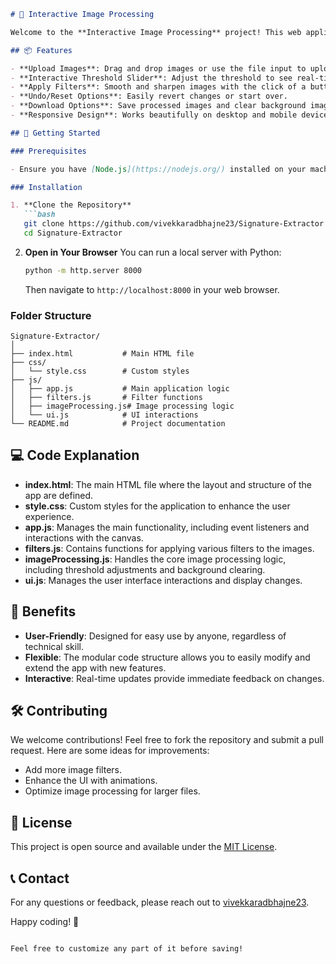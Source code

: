 

```markdown
# 🎨 Interactive Image Processing

Welcome to the **Interactive Image Processing** project! This web application allows you to upload an image, apply various filters, and download the processed results. With a clean and intuitive interface, this app is perfect for experimenting with image processing techniques.

## 📦 Features

- **Upload Images**: Drag and drop images or use the file input to upload.
- **Interactive Threshold Slider**: Adjust the threshold to see real-time changes.
- **Apply Filters**: Smooth and sharpen images with the click of a button.
- **Undo/Reset Options**: Easily revert changes or start over.
- **Download Options**: Save processed images and clear background images.
- **Responsive Design**: Works beautifully on desktop and mobile devices.

## 🚀 Getting Started

### Prerequisites

- Ensure you have [Node.js](https://nodejs.org/) installed on your machine (optional for running a local server).

### Installation

1. **Clone the Repository**
   ```bash
   git clone https://github.com/vivekkaradbhajne23/Signature-Extractor.git
   cd Signature-Extractor
   ```

2. **Open in Your Browser**
   You can run a local server with Python:
   ```bash
   python -m http.server 8000
   ```
   Then navigate to `http://localhost:8000` in your web browser.

### Folder Structure

```
Signature-Extractor/
│
├── index.html           # Main HTML file
├── css/
│   └── style.css        # Custom styles
├── js/
│   ├── app.js           # Main application logic
│   ├── filters.js       # Filter functions
│   ├── imageProcessing.js# Image processing logic
│   └── ui.js            # UI interactions
└── README.md            # Project documentation
```

## 💻 Code Explanation

- **index.html**: The main HTML file where the layout and structure of the app are defined.
- **style.css**: Custom styles for the application to enhance the user experience.
- **app.js**: Manages the main functionality, including event listeners and interactions with the canvas.
- **filters.js**: Contains functions for applying various filters to the images.
- **imageProcessing.js**: Handles the core image processing logic, including threshold adjustments and background clearing.
- **ui.js**: Manages the user interface interactions and display changes.

## 🌟 Benefits

- **User-Friendly**: Designed for easy use by anyone, regardless of technical skill.
- **Flexible**: The modular code structure allows you to easily modify and extend the app with new features.
- **Interactive**: Real-time updates provide immediate feedback on changes.

## 🛠️ Contributing

We welcome contributions! Feel free to fork the repository and submit a pull request. Here are some ideas for improvements:

- Add more image filters.
- Enhance the UI with animations.
- Optimize image processing for larger files.

## 📄 License

This project is open source and available under the [MIT License](LICENSE).

## 📞 Contact

For any questions or feedback, please reach out to [vivekkaradbhajne23](https://github.com/vivekkaradbhajne23).

Happy coding! 🎉
```

Feel free to customize any part of it before saving!